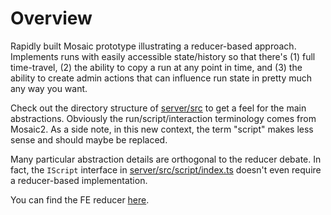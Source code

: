 # Overview

Rapidly built Mosaic prototype illustrating a reducer-based approach. Implements runs with easily accessible state/history so that there's (1) full time-travel, (2) the ability to copy a run at any point in time, and (3) the ability to create admin actions that can influence run state in pretty much any way you want.

Check out the directory structure of [server/src](server/src) to get a feel for the main abstractions. Obviously the run/script/interaction terminology comes from Mosaic2. As a side note, in this new context, the term "script" makes less sense and should maybe be replaced.

Many particular abstraction details are orthogonal to the reducer debate. In fact, the `IScript` interface in [server/src/script/index.ts](server/src/script/index.ts) doesn't even require a reducer-based implementation.

You can find the FE reducer [here](server/src/script-registry/factored-evaluation-script/index.ts).
